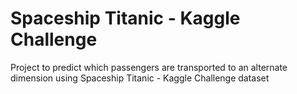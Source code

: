 # Spaceship Titanic - Kaggle Challenge
Project to predict which passengers are transported to an alternate dimension using Spaceship Titanic - Kaggle Challenge dataset
